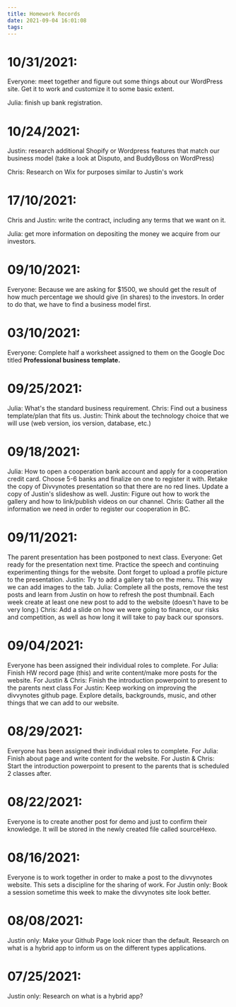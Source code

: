 ```yaml
---
title: Homework Records
date: 2021-09-04 16:01:08
tags:
---
```



# 10/31/2021:

Everyone: meet together and figure out some things about our WordPress site. Get it to work and customize it to some basic extent.

Julia: finish up bank registration.

# 10/24/2021:

Justin: research additional Shopify or Wordpress features that match our business model (take a look at Disputo, and BuddyBoss on WordPress)

Chris: Research on Wix for purposes similar to Justin's work

# 17/10/2021:

Chris and Justin: write the contract, including any terms that we want on it.

Julia: get more information on depositing the money we acquire from our investors.

# 09/10/2021:

Everyone:
Because we are asking for $1500, we should get the result of how much percentage we should give (in shares) to the investors. In order to do that, we have to find a business model first.


# 03/10/2021:
Everyone: Complete half a worksheet assigned to them on the Google Doc titled **Professional business template.**

# 09/25/2021:

Julia: What's the standard business requirement.
Chris: Find out a business template/plan that fits us. 
Justin: Think about the technology choice that we will use (web version, ios version, database, etc.)

# 09/18/2021:

Julia: How to open a cooperation bank account and apply for a cooperation credit card. Choose 5-6 banks and finalize on one to register it with.
Retake the copy of Divvynotes presentation so that there are no red lines. Update a copy of Justin's slideshow as well.
Justin: Figure out how to work the gallery and how to link/publish videos on our channel.
Chris: Gather all the information we need in order to register our cooperation in BC.

# 09/11/2021:

The parent presentation has been postponed to next class.
Everyone: Get ready for the presentation next time. Practice the speech and continuing experimenting things for the website.
Dont forget to upload a profile picture to the presentation.
Justin: Try to add a gallery tab on the menu. This way we can add images to the tab.
Julia: Complete all the posts, remove the test posts and learn from Justin on how to refresh the post thumbnail. Each week create at least one new post to add to the website (doesn't have to be very long.)
Chris: Add a slide on how we were going to finance, our risks and competition, as well as how long it will take to pay back our sponsors.

# 09/04/2021:

Everyone has been assigned their individual roles to complete.
For Julia: Finish HW record page (this) and write content/make more posts for the website.
For Justin & Chris: Finish the introduction powerpoint to present to the parents next class
For Justin: Keep working on improving the divvynotes github page. Explore details, backgrounds, music, and other things that we can add to our website.

# 08/29/2021:

Everyone has been assigned their individual roles to complete.
For Julia: Finish about page and write content for the website.
For Justin & Chris: Start the introduction powerpoint to present to the parents that is scheduled 2 classes after.

# 08/22/2021:

Everyone is to create another post for demo and just to confirm their knowledge. It will be stored in the newly created file called sourceHexo.

# 08/16/2021:

Everyone is to work together in order to make a post to the divvynotes website. This sets a discipline for the sharing of work.
For Justin only: Book a session sometime this week to make the divvynotes site look better.

# 08/08/2021:

Justin only: Make your Github Page look nicer than the default. Research on what is a hybrid app to inform us on the different types applications.

# 07/25/2021:

Justin only: Research on what is a hybrid app?
